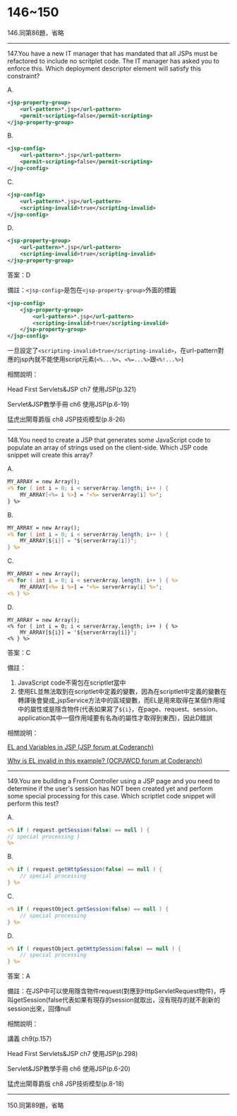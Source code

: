 146~150
========================

146.同第86題，省略

---
147.You have a new IT manager that has mandated that all JSPs must be refactored to include no scritplet code. The IT manager has asked you to enforce this. Which deployment descriptor element will satisfy this constraint?

A.   

```xml
<jsp-property-group> 
	<url-pattern>*.jsp</url-pattern>
	<permit-scripting>false</permit-scripting> 
</jsp-property-group> 
```

B.   

```xml
<jsp-config> 
	<url-pattern>*.jsp</url-pattern> 
	<permit-scripting>false</permit-scripting> 
</jsp-config> 
```

C.   

```xml
<jsp-config> 
	<url-pattern>*.jsp</url-pattern> 
	<scripting-invalid>true</scripting-invalid> 
</jsp-config> 
```

D.   

```xml
<jsp-property-group> 
	<url-pattern>*.jsp</url-pattern> 
	<scripting-invalid>true</scripting-invalid> 
</jsp-property-group>
```

答案：D

備註：`<jsp-config>`是包在`<jsp-property-group>`外面的標籤

```xml
<jsp-config> 
	<jsp-property-group> 
		<url-pattern>*.jsp</url-pattern> 
		<scripting-invalid>true</scripting-invalid> 
	</jsp-property-group>
</jsp-config> 
```

一旦設定了`<scripting-invalid>true</scripting-invalid>`，在url-pattern對應的jsp內就不能使用script元素(`<%...%>`、`<%=...%>`跟`<%!...%>`)

相關說明：

Head First Servlets&JSP ch7 使用JSP(p.321)

Servlet&JSP教學手冊 ch6 使用JSP(p.6-19)

猛虎出閘尊爵版 ch8 JSP技術模型(p.8-26)

---
148.You need to create a JSP that generates some JavaScript code to populate an array of strings used on the client-side. Which JSP code snippet will create this array?

A.   

```jsp
MY_ARRAY = new Array(); 
<% for ( int i = 0; i < serverArray.length; i++ ) { 
	MY_ARRAY[<%= i %>] = '<%= serverArray[i] %>'; 
} %> 
```


B.   

```jsp
MY_ARRAY = new Array(); 
<% for ( int i = 0; i < serverArray.length; i++ ) { 
	MY_ARRAY[${i}] = '${serverArray[i]}'; 
} %> 
```


C.   

```jsp
MY_ARRAY = new Array(); 
<% for ( int i = 0; i < serverArray.length; i++ ) { %> 
	MY_ARRAY[<%= i %>] = '<%= serverArray[i] %>'; 
<% } %> 
```

D.   

```
MY_ARRAY = new Array(); 
<% for ( int i = 0; i < serverArray.length; i++ ) { %> 
	MY_ARRAY[${i}] = '${serverArray[i]}'; 
<% } %>
```

答案：C

備註：
1. JavaScript code不需包在scriptlet當中
2. 使用EL並無法取到在scriptlet中定義的變數，因為在scriptlet中定義的變數在轉譯後會變成_jspService方法中的區域變數，而EL是用來取得在某個作用域中的屬性或是隱含物件(代表如果寫了`${i}`，在page、request、session、application其中一個作用域要有名為i的屬性才取得到東西)，因此D錯誤

相關說明：

[EL and Variables in JSP (JSP forum at Coderanch)](https://coderanch.com/t/291944/java/EL-Variables-JSP)

[Why is EL invalid in this example? (OCPJWCD forum at Coderanch)](https://coderanch.com/t/621262/certification/EL-invalid)

---
149.You are building a Front Controller using a JSP page and you need to determine if the user's session has NOT been created yet and perform some special processing for this case. Which scriptlet code snippet will perform this test?

A.   

```jsp
<% if ( request.getSession(false) == null ) { 
// special processing } 
%> 
```

B.   

```jsp
<% if ( request.getHttpSession(false) == null ) { 
	// special processing 
} %> 
```

C.   

```jsp
<% if ( requestObject.getSession(false) == null ) { 
	// special processing 
} %> 
```

D.   

```jsp
<% if ( requestObject.getHttpSession(false) == null ) { 
	// special processing 
} %>
```

答案：A

備註：在JSP中可以使用隱含物件request(對應到HttpServletRequest物件)，呼叫getSession(false代表如果有現存的session就取出，沒有現存的就不創新的session出來，回傳null

相關說明：

講義 ch9(p.157)

Head First Servlets&JSP ch7 使用JSP(p.298)

Servlet&JSP教學手冊 ch6 使用JSP(p.6-20)

猛虎出閘尊爵版 ch8 JSP技術模型(p.8-18)


---
150.同第89題，省略




